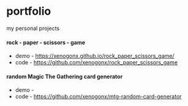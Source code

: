 # portfolio
my personal projects
#### rock - paper - scissors - game

* demo - https://xenogonx.github.io/rock_paper_scissors_game/
* code - https://github.com/xenogonx/rock_paper_scissors_game

#### random Magic The Gathering card generator
* demo - 
* code - https://github.com/xenogonx/mtg-random-card-generator
